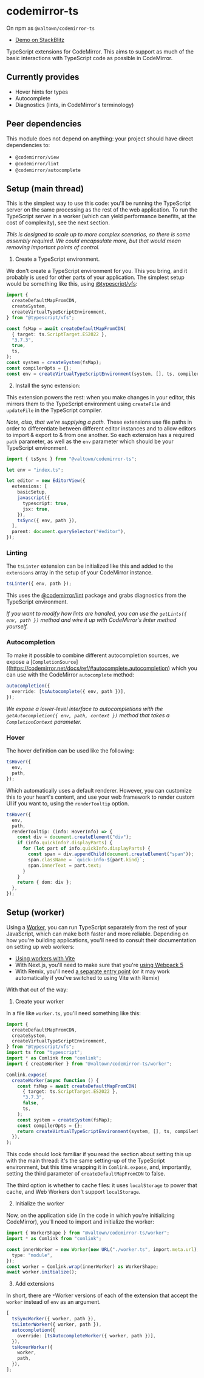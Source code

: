 # codemirror-ts

On npm as `@valtown/codemirror-ts`

- [Demo on StackBlitz](https://stackblitz.com/edit/vitejs-vite-giwkc3?file=index.html)

TypeScript extensions for CodeMirror. This aims to support
as much of the basic interactions with TypeScript code as possible
in CodeMirror.

## Currently provides

- Hover hints for types
- Autocomplete
- Diagnostics (lints, in CodeMirror's terminology)

## Peer dependencies

This module does not depend on anything: your project should
have direct dependencies to:

- `@codemirror/view`
- `@codemirror/lint`
- `@codemirror/autocomplete`

## Setup (main thread)

This is the simplest way to use this code: you'll be running
the TypeScript server on the same processing as the rest of the web
application. To run the TypeScript server in a worker (which can yield
performance benefits, at the cost of complexity), see the next
section.

_This is designed to scale up to more complex scenarios, so there
is some assembly required. We could encapsulate more, but that would
mean removing important points of control._

1. Create a TypeScript environment.

We don't create a TypeScript environment for you. This you bring, and it probably
is used for other parts of your application. The simplest setup would be something like this,
using [@typescript/vfs](https://www.npmjs.com/package/@typescript/vfs):

```ts
import {
  createDefaultMapFromCDN,
  createSystem,
  createVirtualTypeScriptEnvironment,
} from "@typescript/vfs";

const fsMap = await createDefaultMapFromCDN(
  { target: ts.ScriptTarget.ES2022 },
  "3.7.3",
  true,
  ts,
);
const system = createSystem(fsMap);
const compilerOpts = {};
const env = createVirtualTypeScriptEnvironment(system, [], ts, compilerOpts);
```

2. Install the sync extension:

This extension powers the rest: when you make changes in your
editor, this mirrors them to the TypeScript environment using
`createFile` and `updateFile` in the TypeScript compiler.

_Note, also, that we're supplying a path._ These extensions
use file paths in order to differentiate between different editor
instances and to allow editors to import & export to & from
one another. So each extension has a required `path` parameter,
as well as the `env` parameter which should be your TypeScript
environment.

```ts
import { tsSync } from "@valtown/codemirror-ts";

let env = "index.ts";

let editor = new EditorView({
  extensions: [
    basicSetup,
    javascript({
      typescript: true,
      jsx: true,
    }),
    tsSync({ env, path }),
  ],
  parent: document.querySelector("#editor"),
});
```

### Linting

The `tsLinter` extension can be initialized
like this and added to the `extensions` array in the setup
of your CodeMirror instance.

```ts
tsLinter({ env, path });
```

This uses the [@codemirror/lint](https://codemirror.net/docs/ref/#lint)
package and grabs diagnostics from the TypeScript environment.

_If you want to modify how lints are handled, you can use
the `getLints({ env, path })` method and wire it up with
CodeMirror's linter method yourself._

### Autocompletion

To make it possible to combine different autocompletion
sources, we expose a [`CompletionSource`]((https://codemirror.net/docs/ref/#autocomplete.autocompletion) which you can use with the CodeMirror `autocomplete` method:

```ts
autocompletion({
  override: [tsAutocomplete({ env, path })],
});
```

_We expose a lower-level interface to autocompletions with the
`getAutocompletion({ env, path, context })` method that takes
a `CompletionContext` parameter._

### Hover

The hover definition can be used like the following:

```ts
tsHover({
  env,
  path,
});
```

Which automatically uses a default renderer. However, you can
customize this to your heart's content, and use your web framework
to render custom UI if you want to, using the `renderTooltip` option.

```ts
tsHover({
  env,
  path,
  renderTooltip: (info: HoverInfo) => {
    const div = document.createElement("div");
    if (info.quickInfo?.displayParts) {
      for (let part of info.quickInfo.displayParts) {
        const span = div.appendChild(document.createElement("span"));
        span.className = `quick-info-${part.kind}`;
        span.innerText = part.text;
      }
    }
    return { dom: div };
  },
});
```

## Setup (worker)

Using a [Worker](https://developer.mozilla.org/en-US/docs/Web/API/Worker), you can
run TypeScript separately from the rest of your JavaScript, which can make
both faster and more reliable. Depending on how you're building applications,
you'll need to consult their documentation on setting up web workers:

- [Using workers with Vite](https://vitejs.dev/guide/features#web-workers)
- With Next.js, you'll need to make sure that you're [using Webpack 5](https://nextjs.org/docs/messages/webpack5)
- With Remix, you'll need [a separate entry point](https://github.com/remix-run/remix/discussions/4416?sort=new) (or it may work automatically if you've switched to using Vite with Remix)

With that out of the way:

1. Create your worker

In a file like `worker.ts`, you'll need something like this:

```ts
import {
  createDefaultMapFromCDN,
  createSystem,
  createVirtualTypeScriptEnvironment,
} from "@typescript/vfs";
import ts from "typescript";
import * as Comlink from "comlink";
import { createWorker } from "@valtown/codemirror-ts/worker";

Comlink.expose(
  createWorker(async function () {
    const fsMap = await createDefaultMapFromCDN(
      { target: ts.ScriptTarget.ES2022 },
      "3.7.3",
      false,
      ts,
    );
    const system = createSystem(fsMap);
    const compilerOpts = {};
    return createVirtualTypeScriptEnvironment(system, [], ts, compilerOpts);
  }),
);
```

This code should look familiar if you read the section about setting this up
with the main thread: it's the same setting-up of the TypeScript environment,
but this time wrapping it in `Comlink.expose`, and, importantly, setting
the third parameter of `createDefaultMapFromCDN` to false.

The third option is whether to cache files: it uses `localStorage` to power
that cache, and Web Workers don't support `localStorage`.

2. Initialize the worker

Now, on the application side (in the code in which you're initializing CodeMirror),
you'll need to import and initialize the worker:

```ts
import { WorkerShape } from "@valtown/codemirror-ts/worker";
import * as Comlink from "comlink";

const innerWorker = new Worker(new URL("./worker.ts", import.meta.url), {
  type: "module",
});
const worker = Comlink.wrap(innerWorker) as WorkerShape;
await worker.initialize();
```

3. Add extensions

In short, there are `*`Worker versions of each of the extension
that accept the `worker` instead of `env` as an argument.

```ts
[
  tsSyncWorker({ worker, path }),
  tsLinterWorker({ worker, path }),
  autocompletion({
    override: [tsAutocompleteWorker({ worker, path })],
  }),
  tsHoverWorker({
    worker,
    path,
  }),
];
```

